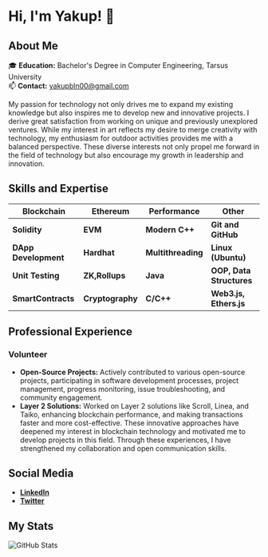 # Hi, I'm Yakup! 👋

## About Me
🎓 **Education:** Bachelor's Degree in Computer Engineering, Tarsus University   
📫 **Contact:** yakupbln00@gmail.com  

My passion for technology not only drives me to expand my existing knowledge but also inspires me to develop new and innovative projects. I derive great satisfaction from working on unique and previously unexplored ventures. While my interest in art reflects my desire to merge creativity with technology, my enthusiasm for outdoor activities provides me with a balanced perspective. These diverse interests not only propel me forward in the field of technology but also encourage my growth in leadership and innovation.

## Skills and Expertise

| **Blockchain**       | **Ethereum**   | **Performance**        | **Other**             |
|----------------------|----------------|------------------------|-----------------------|
| **Solidity**         | **EVM**        | **Modern C++**         | **Git and GitHub**    |
| **DApp Development** | **Hardhat**    | **Multithreading**     | **Linux (Ubuntu)**    |
| **Unit Testing**     | **ZK,Rollups** | **Java**               | **OOP, Data Structures** |
| **SmartContracts**   |**Cryptography**| **C/C++**              | **Web3.js, Ethers.js**|

## Professional Experience
### Volunteer
- **Open-Source Projects:** Actively contributed to various open-source projects, participating in software development processes, project management, progress monitoring, issue troubleshooting, and community engagement.
- **Layer 2 Solutions:** Worked on Layer 2 solutions like Scroll, Linea, and Taiko, enhancing blockchain performance, and making transactions faster and more cost-effective. These innovative approaches have deepened my interest in blockchain technology and motivated me to develop projects in this field. Through these experiences, I have strengthened my collaboration and open communication skills.

## Social Media
- **[LinkedIn](https://www.linkedin.com/in/yakup-bilen-911374239/)**
- **[Twitter](https://x.com/etherbiln)**

## My Stats
![GitHub Stats](https://github-readme-stats.vercel.app/api?username=etherbiln&show_icons=true&theme=radical)
